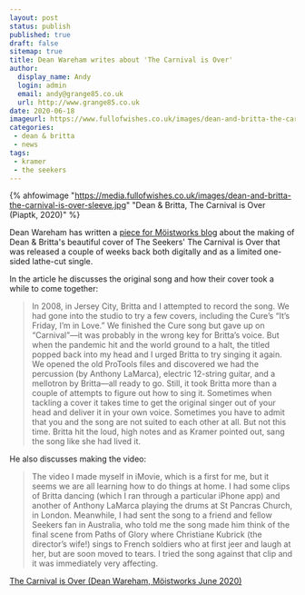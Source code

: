 ```yaml
---
layout: post
status: publish
published: true
draft: false
sitemap: true
title: Dean Wareham writes about 'The Carnival is Over'
author: 
  display_name: Andy
  login: admin
  email: andy@grange85.co.uk
  url: http://www.grange85.co.uk
date: 2020-06-18
imageurl: https://www.fullofwishes.co.uk/images/dean-and-britta-the-carnival-is-over-sleeve.jpg
categories:
 - dean & britta
 - news
tags:
 - kramer
 - the seekers
---
```

{% ahfowimage "https://media.fullofwishes.co.uk/images/dean-and-britta-the-carnival-is-over-sleeve.jpg" "Dean & Britta, The Carnival is Over (Piaptk, 2020)" %}

Dean Wareham has written a [piece for M&ouml;istworks blog](https://moistworks.com/home/carnival) about the making of Dean & Britta's beautiful cover of The Seekers' The Carnival is Over that was released a couple of weeks back both digitally and as a limited one-sided lathe-cut single.

In the article he discusses the original song and how their cover took a while to come together:

> In 2008, in Jersey City, Britta and I attempted to record the song. We had gone into the studio to try a few covers, including the Cure’s “It’s Friday, I’m in Love.” We finished the Cure song but gave up on “Carnival”—it was probably in the wrong key for Britta’s voice. But when the pandemic hit and the world ground to a halt, the titled popped back into my head and I urged Britta to try singing it again. We opened the old ProTools files and discovered we had the percussion (by Anthony LaMarca), electric 12-string guitar, and a mellotron by Britta—all ready to go. Still, it took Britta more than a couple of attempts to figure out how to sing it. Sometimes when tackling a cover it takes time to get the original singer out of your head and deliver it in your own voice.  Sometimes you have to admit that you and the song are not suited to each other at all. But not this time. Britta hit the loud, high notes and as Kramer pointed out, sang the song like she had lived it.

He also discusses making the video:

> The video I made myself in iMovie, which is a first for me, but it seems we are all learning how  to do things at home. I had some clips of Britta dancing (which I ran through a particular iPhone app) and another of Anthony LaMarca playing the drums at St Pancras Church, in London. Meanwhile, I had sent the song to a friend and fellow Seekers fan in Australia, who told me the song made him think of the final scene from Paths of Glory where Christiane Kubrick (the director’s wife!) sings to French soldiers who at first jeer and laugh at her, but are soon moved to tears. I tried the song against that clip and it was immediately very affecting.

[The Carnival is Over (Dean Wareham, M&ouml;istworks June 2020)](https://moistworks.com/home/carnival)

